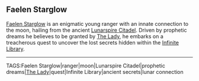 ## Faelen Starglow

[Faelen Starglow](.md) is an enigmatic young ranger with an innate connection to the moon, hailing from the ancient [Lunarspire Citadel](../Places/Lunarspire_Citadel.md). Driven by prophetic dreams he believes to be granted by [The Lady](../Gods/The%20Lady.md), he embarks on a treacherous quest to uncover the lost secrets hidden within the [Infinite Library](../Places/Infinite_Library.md).


---

TAGS:Faelen Starglow|ranger|moon|Lunarspire Citadel|prophetic dreams|[The Lady](../Gods/The%20Lady.md)|quest|Infinite Library|ancient secrets|lunar connection
